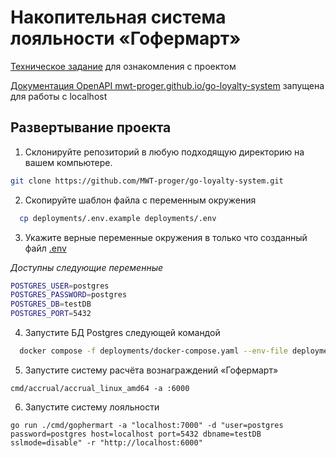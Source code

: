 # Накопительная система лояльности «Гофермарт»

[Техническое задание](docs/SPECIFICATION.md) для ознакомления с проектом

[Документация OpenAPI mwt-proger.github.io/go-loyalty-system](https://mwt-proger.github.io/go-loyalty-system/) запущена для работы с localhost


## Развертывание проекта

1. Склонируйте репозиторий в любую подходящую директорию на вашем компьютере.

```bash
git clone https://github.com/MWT-proger/go-loyalty-system.git
```


2. Скопируйте шаблон файла с переменным окружения

```bash
  cp deployments/.env.example deployments/.env
```

3. Укажите верные переменные окружения в только что созданный файл [.env](deployments/.env)

*Доступны следующие переменные*
```bash
POSTGRES_USER=postgres
POSTGRES_PASSWORD=postgres
POSTGRES_DB=testDB
POSTGRES_PORT=5432
```
4. Запустите БД Postgres следующей командой

```bash
  docker compose -f deployments/docker-compose.yaml --env-file deployments/.env up
```
5. Запустите систему расчёта вознаграждений «Гофермарт»
```
cmd/accrual/accrual_linux_amd64 -a :6000
```
6. Запустите систему лояльности
```
go run ./cmd/gophermart -a "localhost:7000" -d "user=postgres password=postgres host=localhost port=5432 dbname=testDB sslmode=disable" -r "http://localhost:6000"
```

